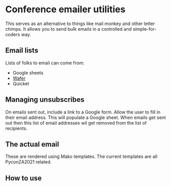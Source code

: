 # Conference emailer utilities

This serves as an alternative to things like mail monkey and other letter chimps. It allows you to send bulk emails in a controlled and simple-for-coders way.

## Email lists

Lists of folks to email can come from:
- Google sheets
- [Wafer](https://github.com/CTPUG/wafer)
- Quicket

## Managing unsubscribes

On emails sent out, include a link to a Google form. Allow the user to fill in their email address. This will populate a Google sheet. When emails get sent out then this list of email addresses wil get removed from the list of recipients.

## The actual email

These are rendered using Mako templates. The current templates are all PyconZA2021 related.

## How to use


